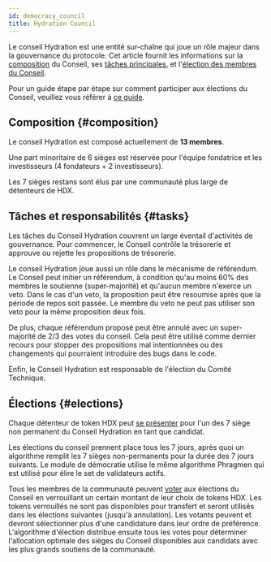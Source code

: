 ```yaml
---
id: democracy_council
title: Hydration Council
---
```


Le conseil Hydration est une entité sur-chaîne qui joue un rôle majeur dans la gouvernance du protocole. Cet article fournit les informations sur la [composition](#composition) du Conseil, ses [tâches principales](#tasks), et l'[élection des membres du Conseil](#elections).

Pour un guide étape par étape sur comment participer aux élections du Conseil, veuillez vous référer à [ce guide](/participate_in_council_elections).

## Composition {#composition}
Le conseil Hydration est composé actuellement de **13 membres**.

Une part minoritaire de 6 sièges est réservée pour l'équipe fondatrice et les investisseurs (4 fondateurs + 2 investisseurs).

Les 7 sièges restans sont élus par une communauté plus large de détenteurs de HDX.

## Tâches et responsabilités {#tasks}
Les tâches du Conseil Hydration couvrent un large éventail d'activités de gouvernance. Pour commencer, le Conseil contrôle la trésorerie et approuve ou rejette les propositions de trésorerie. 

Le conseil Hydration joue aussi un rôle dans le mécanisme de référendum. Le Conseil peut initier un référendum, à condition qu'au moins 60% des membres le soutienne (super-majorité) et qu'aucun membre n'exerce un veto. Dans le cas d'un veto, la proposition peut être resoumise après que la période de repos soit passée. Le membre du veto ne peut pas utiliser son veto pour la même proposition deux fois.

De plus, chaque référendum proposé peut être annulé avec un super-majorité de 2/3 des votes du conseil. Cela peut être utilisé comme dernier recours pour stopper des propositions mal intentionnées ou des changements qui pourraient introduire des bugs dans le code.

Enfin, le Conseil Hydration est responsable de l'élection du Comité Technique.

## Élections {#elections}
Chaque détenteur de token HDX peut [se présenter](/participate_in_council_elections) pour l'un des 7 siège non permanent du Conseil Hydration en tant que candidat.

Les élections du conseil prennent place tous les 7 jours, après quoi un algorithme remplit les 7 sièges non-permanents pour la durée des 7 jours suivants. Le module de démocratie utilise le même algorithme Phragmen qui est utilisé pour élire le set de validateurs actifs.

Tous les membres de la communauté peuvent [voter](/participate_in_council_elections) aux élections du Conseil en verrouillant un certain montant de leur choix de tokens HDX. Les tokens verrouillés ne sont pas disponibles pour transfert et seront utilisés dans les élections suivantes (jusqu'à annulation). Les votants peuvent et devront sélectionner plus d'une candidature dans leur ordre de préférence. L'algorithme d'élection distribue ensuite tous les votes pour déterminer l'allocation optimale des sièges du Conseil disponibles aux candidats avec les plus grands soutiens de la communauté.
